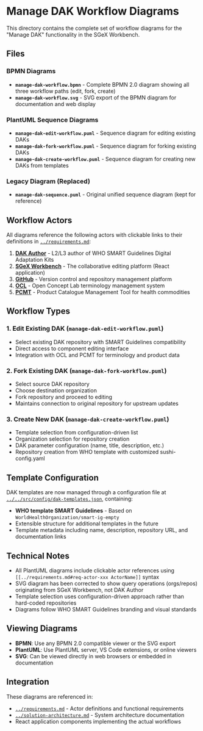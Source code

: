 # Manage DAK Workflow Diagrams

This directory contains the complete set of workflow diagrams for the "Manage DAK" functionality in the SGeX Workbench.

## Files

### BPMN Diagrams
- **`manage-dak-workflow.bpmn`** - Complete BPMN 2.0 diagram showing all three workflow paths (edit, fork, create)
- **`manage-dak-workflow.svg`** - SVG export of the BPMN diagram for documentation and web display

### PlantUML Sequence Diagrams
- **`manage-dak-edit-workflow.puml`** - Sequence diagram for editing existing DAKs
- **`manage-dak-fork-workflow.puml`** - Sequence diagram for forking existing DAKs  
- **`manage-dak-create-workflow.puml`** - Sequence diagram for creating new DAKs from templates

### Legacy Diagram (Replaced)
- **`manage-dak-sequence.puml`** - Original unified sequence diagram (kept for reference)

## Workflow Actors

All diagrams reference the following actors with clickable links to their definitions in [`../requirements.md`](../requirements.md):

1. **[DAK Author](../requirements.md#req-actor-001)** - L2/L3 author of WHO SMART Guidelines Digital Adaptation Kits
2. **[SGeX Workbench](../requirements.md#req-actor-002)** - The collaborative editing platform (React application)
3. **[GitHub](../requirements.md#req-actor-003)** - Version control and repository management platform
4. **[OCL](../requirements.md#req-actor-004)** - Open Concept Lab terminology management system
5. **[PCMT](../requirements.md#req-actor-005)** - Product Catalogue Management Tool for health commodities

## Workflow Types

### 1. Edit Existing DAK (`manage-dak-edit-workflow.puml`)
- Select existing DAK repository with SMART Guidelines compatibility
- Direct access to component editing interface
- Integration with OCL and PCMT for terminology and product data

### 2. Fork Existing DAK (`manage-dak-fork-workflow.puml`)
- Select source DAK repository 
- Choose destination organization
- Fork repository and proceed to editing
- Maintains connection to original repository for upstream updates

### 3. Create New DAK (`manage-dak-create-workflow.puml`)
- Template selection from configuration-driven list
- Organization selection for repository creation
- DAK parameter configuration (name, title, description, etc.)
- Repository creation from WHO template with customized sushi-config.yaml

## Template Configuration

DAK templates are now managed through a configuration file at [`../../src/config/dak-templates.json`](../../src/config/dak-templates.json), containing:

- **WHO template SMART Guidelines** - Based on `WorldHealthOrganization/smart-ig-empty`
- Extensible structure for additional templates in the future
- Template metadata including name, description, repository URL, and documentation links

## Technical Notes

- All PlantUML diagrams include clickable actor references using `[[../requirements.md#req-actor-xxx ActorName]]` syntax
- SVG diagram has been corrected to show query operations (orgs/repos) originating from SGeX Workbench, not DAK Author
- Template selection uses configuration-driven approach rather than hard-coded repositories
- Diagrams follow WHO SMART Guidelines branding and visual standards

## Viewing Diagrams

- **BPMN**: Use any BPMN 2.0 compatible viewer or the SVG export
- **PlantUML**: Use PlantUML server, VS Code extensions, or online viewers
- **SVG**: Can be viewed directly in web browsers or embedded in documentation

## Integration

These diagrams are referenced in:
- [`../requirements.md`](../requirements.md) - Actor definitions and functional requirements
- [`../solution-architecture.md`](../solution-architecture.md) - System architecture documentation
- React application components implementing the actual workflows